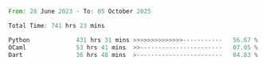 <!--START_SECTION:waka-->

```rust
From: 28 June 2023 - To: 05 October 2025

Total Time: 741 hrs 23 mins

Python             431 hrs 31 mins >>>>>>>>>>>>>>-----------   56.67 %
OCaml              53 hrs 41 mins  >>-----------------------   07.05 %
Dart               36 hrs 48 mins  >------------------------   04.83 %
```

<!--END_SECTION:waka-->
